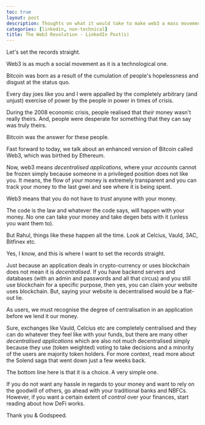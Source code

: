```yaml
---
toc: true
layout: post
description: Thoughts on what it would take to make web3 a mass movement and my understanding of the true nature of web3.
categories: [linkedin, non-technical]
title: The Web3 Revolution - LinkedIn Post(s)
---
```


Let's set the records straight.

Web3 is as much a social movement as it is a technological one.

Bitcoin was born as a result of the cumulation of people's hopelessness and disgust at the status quo.

Every day joes like you and I were appalled by the completely arbitrary (and unjust) exercise of power by the people in power in times of crisis.

During the 2008 economic crisis, people realised that *their* money wasn't really theirs. And, people were desperate for something that they can say was truly theirs.

Bitcoin was the answer for these people.

Fast forward to today, we talk about an enhanced version of Bitcoin called Web3, which was birthed by Ethereum.

Now, web3 means *decentralised applications*, where your *accounts* cannot be frozen simply because someone in a privileged position does not like you. It means, the flow of *your* money is extremely transparent and you can track your money to the last gwei and see where it is being spent.

Web3 means that you do not have to *trust* anyone with your money.

The code is the law and whatever the code says, will happen with your money. No one can take your money and take degen bets with it (unless you want them to).

But Rahul, things like these happen all the time. Look at Celcius, Vauld, 3AC, Bitfinex etc.

Yes, I know, and this is where I want to set the records straight.

Just because an application deals in crypto-currency or uses blockchain does not mean it is *decentralised*. If you have backend servers and databases (with an admin and passwords and all that circus) and you still use blockchain for a specific purpose, then yes, you can claim your website uses blockchain. But, saying your website is decentralised would be a flat-out lie.

As users, we must recognise the degree of centralisation in an application before we lend it our money.

Sure, exchanges like Vauld, Celcius etc are completely centralised and they can do whatever they feel like with your funds, but there are many other *decentralised applications* which are also not much decentralised simply because they use (token weighted) voting to take decisions and a minority of the users are majority token holders. For more context, read more about the Solend saga that went down just a few weeks back.

The bottom line here is that it is a choice. A very simple one.

If you do not want any hassle in regards to your money and want to rely on the goodwill of others, go ahead with your traditional banks and NBFCs. However, if you want a certain extent of *control* over your finances, start reading about how DeFi works.

Thank you & Godspeed.
